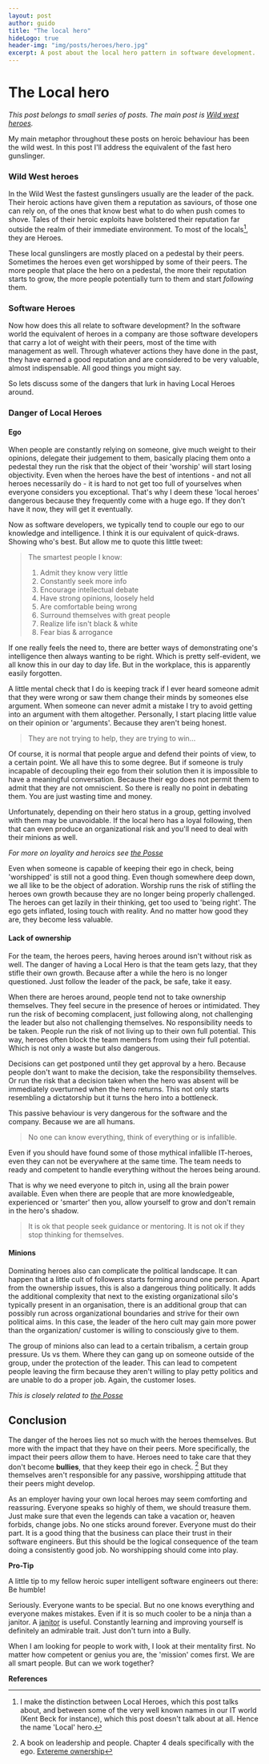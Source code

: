 ```yaml
---
layout: post
author: guido
title: "The local hero"
hideLogo: true
header-img: "img/posts/heroes/hero.jpg"
excerpt: A post about the local hero pattern in software development.
---
```

# The Local hero

_This post belongs to small series of posts. The main post is [Wild west heroes](/31/05/2018/Heroes/)._
 
My main metaphor throughout these posts on heroic behaviour has been the wild west. In this post I'll address the equivalent of the fast hero gunslinger.

### Wild West heroes

In the Wild West the fastest gunslingers usually are the leader of the pack. Their heroic actions have given them a reputation as saviours, of those one can rely on, of the ones that know best what to do when push comes to shove. Tales of their heroic exploits have bolstered their reputation far outside the realm of their immediate environment. To most of the locals[^famous], they are Heroes.

These local gunslingers are mostly placed on a pedestal by their peers. Sometimes the heroes even get worshipped by some of their peers. The more people that place the hero on a pedestal, the more their reputation starts to grow, the more people potentially turn to them and start *following* them. 

### Software Heroes

Now how does this all relate to software development? In the software world the equivalent of heroes in a company are those software developers that carry a lot of weight with their peers, most of the time with management as well. Through whatever actions they have done in the past, they have earned a good reputation and are considered to be very valuable, almost indispensable. All good things you might say.

So lets discuss some of the dangers that lurk in having Local Heroes around.

### Danger of Local Heroes

#### Ego <a name="ego"/>

When people are constantly relying on someone, give much weight to their opinions, delegate their judgement to them, basically placing them onto a pedestal they run the risk that the object of their 'worship' will start losing objectivity. Even when the heroes have the best of intentions - and not all heroes necessarily do - it is hard to not get too full of yourselves when everyone considers you exceptional. That's why I deem these 'local heroes' dangerous because they frequently come with a huge ego. If they don't have it now, they will get it eventually. 

Now as software developers, we typically tend to couple our ego to our knowledge and intelligence. I think it is our equivalent of quick-draws. Showing who's best. But allow me to quote this little tweet:

> The smartest people I know:
>
> 1. Admit they know very little
> 2. Constantly seek more info
> 3. Encourage intellectual debate
> 4. Have strong opinions, loosely held
> 5. Are comfortable being wrong
> 6. Surround themselves with great people
> 7. Realize life isn't black & white
> 8. Fear bias & arrogance

If one really feels the need to, there are better ways of demonstrating one's intelligence then always wanting to be right. Which is pretty self-evident, we all know this in our day to day life. But in the workplace, this is apparently easily forgotten.

A little mental check that I do is keeping track if I ever heard someone admit that they were wrong or saw them change their minds by someones else argument. When someone can never admit a mistake I try to avoid getting into an argument with them altogether. Personally, I start placing little value on their opinion or 'arguments'. Because they aren't being honest.

> They are not trying to help, they are trying to win...

Of course, it is normal that people argue and defend their points of view, to a certain point. We all have this to some degree. But if someone is truly incapable of decoupling their ego from their solution then it is impossible to have a meaningful conversation. Because their ego does not permit them to admit that they are not omniscient. So there is really no point in debating them. You are just wasting time and money.

Unfortunately, depending on their hero status in a group, getting involved with them may be unavoidable. If the local hero has a loyal following, then that can even produce an organizational risk and you'll need to deal with their minions as well.

*For more on loyality and heroics see [the Posse](/20/06/2018/Posse/)*

Even when someone is capable of keeping their ego in check, being 'worshipped' is still not a good thing. Even though somewhere deep down, we all like to be the object of adoration. Worship runs the risk of stifling the heroes own growth because they are no longer being properly challenged. The heroes can get lazily in their thinking, get too used to 'being right'. The ego gets inflated, losing touch with reality. And no matter how good they are, they become less valuable.

#### Lack of ownership

For the team, the heroes peers, having heroes around isn't without risk as well. The danger of having a Local Hero is that the team gets lazy, that they stifle their own growth. Because after a while the hero is no longer questioned. Just follow the leader of the pack, be safe, take it easy. 

When there are heroes around, people tend not to take ownership themselves. They feel secure in the presence of heroes or intimidated. They run the risk of becoming complacent, just following along, not challenging the leader but also not challenging themselves. No responsibility needs to be taken. People run the risk of not living up to their own full potential. This way, heroes often block the team members from using their full potential. Which is not only a waste but also dangerous.
     
Decisions can get postponed until they get approval by a hero. Because people don't want to make the decision, take the responsibility themselves. Or run the risk that a decision taken when the hero was absent will be immediately overturned when the hero returns. This not only starts resembling a dictatorship but it turns the hero into a bottleneck. 
     
This passive behaviour is very dangerous for the software and the company. Because we are all humans.
     
> No one can know everything, think of everything or is infallible. 
  
Even if you should have found some of those mythical infallible IT-heroes, even they can not be everywhere at the same time. The team needs to ready and competent to handle everything without the heroes being around.  

That is why we need everyone to pitch in, using all the brain power available. Even when there are people that are more knowledgeable, experienced or 'smarter' then you, allow yourself to grow and don't remain in the hero's shadow. 

>It is ok that people seek guidance or mentoring. It is not ok if they stop thinking for themselves.

#### Minions  <a name="minions"/>

Dominating heroes also can complicate the political landscape. It can happen that a little cult of followers starts forming around one person. Apart from the ownership issues, this is also a dangerous thing politically. It adds the additional complexity that next to the existing organizational silo's typically present in an organisation, there is an additional group that can possibly run across organizational boundaries and strive for their own political aims. In this case, the leader of the hero cult may gain more power than the organization/ customer is willing to consciously give to them. 

The group of minions also can lead to a certain tribalism, a certain group pressure. Us vs them. Where they can gang up on someone outside of the group, under the protection of the leader. This can lead to competent people leaving the firm because they aren't willing to play petty politics and are unable to do a proper job. Again, the customer loses.

*This is closely related to [the Posse](/20/06/2018/Posse/)*

## Conclusion

The danger of the heroes lies not so much with the heroes themselves. But more with the impact that they have on their peers. More specifically, the impact their peers *allow* them to have. Heroes need to take care that they don't become **bullies**, that they keep their ego in check. [^jocko] But they themselves aren't responsible for any passive, worshipping attitude that their peers might develop. 

As an employer having your own local heroes may seem comforting and reassuring. Everyone speaks so highly of them, we should treasure them. Just make sure that even the legends can take a vacation or, heaven forbids, change jobs. No one sticks around forever. Everyone must do their part. It is a good thing that the business can place their trust in their software engineers. But this should be the logical consequence of the team doing a consistently good job. No worshipping should come into play.

**Pro-Tip**

A little tip to my fellow heroic super intelligent software engineers out there: Be humble!
 
Seriously. Everyone wants to be special. But no one knows everything and everyone makes mistakes. Even if it is so much cooler to be a ninja than a janitor. A [janitor](https://twitter.com/sarah_edo/status/991421712989208576) is useful. Constantly learning and improving yourself is definitely an admirable trait. Just don't turn into a Bully. 

When I am looking for people to work with, I look at their mentality first. No matter how competent or genius you are, the 'mission' comes first. We are all smart people. But can we work together?

**References**

[^jocko]: A book on leadership and people. Chapter 4 deals specifically with the ego. [Extereme ownership](https://www.amazon.com/Extreme-Ownership-U-S-Navy-SEALs-ebook/dp/B00VE4Y0Z2)
[^famous]: I make the distinction between Local Heroes, which this post talks about, and between some of the very well known names in our IT world (Kent Beck for instance), which this post doesn't talk about at all. Hence the name 'Local' hero.



